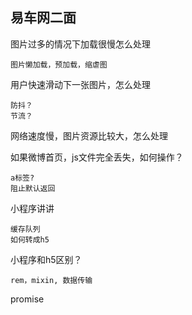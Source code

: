## 易车网二面
		

图片过多的情况下加载很慢怎么处理
	
	图片懒加载，预加载，缩虐图
	
用户快速滑动下一张图片，怎么处理
	
	防抖？
	节流？
	
	
网络速度慢，图片资源比较大，怎么处理

如果微博首页，js文件完全丢失，如何操作？

	a标签?
	阻止默认返回
	
小程序讲讲
	
	缓存队列
	如何转成h5

小程序和h5区别？
	
	rem，mixin, 数据传输
	
promise
